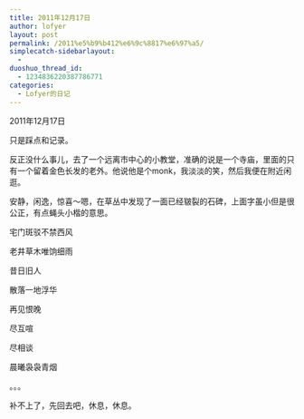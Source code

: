 ```yaml
---
title: 2011年12月17日
author: lofyer
layout: post
permalink: /2011%e5%b9%b412%e6%9c%8817%e6%97%a5/
simplecatch-sidebarlayout:
  - 
duoshuo_thread_id:
  - 1234836220387786771
categories:
  - Lofyer的日记
---
```

2011年12月17日

只是踩点和记录。

反正没什么事儿，去了一个远离市中心的小教堂，准确的说是一个寺庙，里面的只有一个留着金色长发的老外。他说他是个monk，我淡淡的笑，然后我便在附近闲逛。

安静，闲逸，惊喜～嗯，在草丛中发现了一面已经皲裂的石碑，上面字虽小但是很公正，有点蝇头小楷的意思。

宅门斑驳不禁西风

老井草木唯饷细雨

昔日旧人

散落一地浮华

再见恨晚

尽互喧

尽相谈

晨曦袅袅青烟

。。。

补不上了，先回去吧，休息，休息。